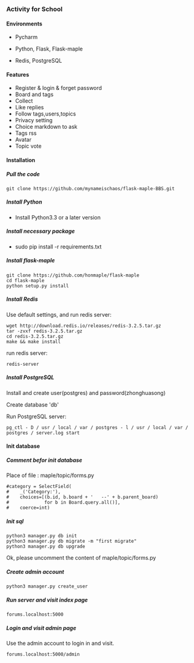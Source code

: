 ### Activity for School

#### Environments

* Pycharm

* Python, Flask, Flask-maple

* Redis, PostgreSQL


#### Features

* Register & login & forget password
* Board and tags
* Collect
* Like replies
* Follow tags,users,topics
* Privacy setting
* Choice markdown to ask
* Tags rss
* Avatar
* Topic vote

#### Installation

##### Pull the code

```
git clone https://github.com/mynameischaos/flask-maple-BBS.git

```

##### Install Python

* Install Python3.3 or a later version

##### Install necessary package

* sudo pip install -r requirements.txt

##### Install flask-maple

```
git clone https://github.com/honmaple/flask-maple
cd flask-maple
python setup.py install
```
##### Install Redis

Use default settings, and run redis server:

```
wget http://download.redis.io/releases/redis-3.2.5.tar.gz
tar -zvxf redis-3.2.5.tar.gz
cd redis-3.2.5.tar.gz
make && make install
```

run redis server:

```
redis-server
```

##### Install PostgreSQL

Install and create user(postgres) and password(zhonghuasong)

Create database 'db'

Run PostgreSQL server:

```
pg_ctl - D / usr / local / var / postgres - l / usr / local / var / postgres / server.log start
```

#### Init database

##### Comment befor init database

Place of file : maple/topic/forms.py

```
#category = SelectField(
#    _('Category:'),
#    choices=[(b.id, b.board + '   --' + b.parent_board)
#             for b in Board.query.all()],
#    coerce=int)
```

##### Init sql

```
python3 manager.py db init
python3 manager.py db migrate -m "first migrate"
python3 manager.py db upgrade
```

Ok, please uncomment the content of maple/topic/forms.py

##### Create admin account

```
python3 manager.py create_user
```

##### Run server and visit index page

```
forums.localhost:5000
```

##### Login and visit admin page

Use the admin account to login in and visit.

```
forums.localhost:5000/admin
```





